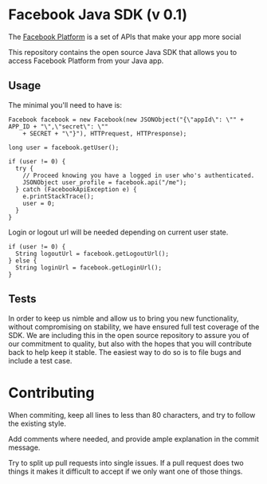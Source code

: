 Facebook Java SDK (v 0.1)
==========================

The [Facebook Platform](http://developers.facebook.com/) is
a set of APIs that make your app more social

This repository contains the open source Java SDK that allows you to access Facebook Platform from your Java app. 

Usage
-----

The minimal you'll need to have is:

    Facebook facebook = new Facebook(new JSONObject("{\"appId\": \"" + APP_ID + "\",\"secret\": \""
        + SECRET + "\"}"), HTTPrequest, HTTPresponse);
    
    long user = facebook.getUser();
    
    if (user != 0) {
      try {
        // Proceed knowing you have a logged in user who's authenticated.
        JSONObject user_profile = facebook.api("/me");
      } catch (FacebookApiException e) {
        e.printStackTrace();
        user = 0;
      }
    }

Login or logout url will be needed depending on current user state.

    if (user != 0) {
      String logoutUrl = facebook.getLogoutUrl();
    } else {
      String loginUrl = facebook.getLoginUrl();
    }

Tests
-----

In order to keep us nimble and allow us to bring you new functionality, without
compromising on stability, we have ensured full test coverage of the SDK.
We are including this in the open source repository to assure you of our
commitment to quality, but also with the hopes that you will contribute back to
help keep it stable. The easiest way to do so is to file bugs and include a
test case.

Contributing
===========
When commiting, keep all lines to less than 80 characters, and try to follow the existing style.

Add comments where needed, and provide ample explanation in the commit message.

Try to split up pull requests into single issues.  If a pull request does two things
it makes it difficult to accept if we only want one of those things.
